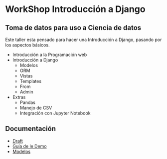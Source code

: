 # WorkShop Introducción a Django

## Toma de datos para uso a Ciencia de datos

Este taller esta  pensado para hacer una Introducción a Django, pasando por los aspectos básicos.

- Introducción a la Programación web
- Introducción a Django
  - Modelos
  - ORM
  - Vistas
  - Templates
  - From
  - Admin
- Extras
  - Pandas
  - Manejo de CSV
  - Integración con Jupyter Notebook

## Documentación

- [Draft](doc/draft.md)
- [Guía de le Demo](doc/guia.md)
- [Modelos](doc/modelos.md)

